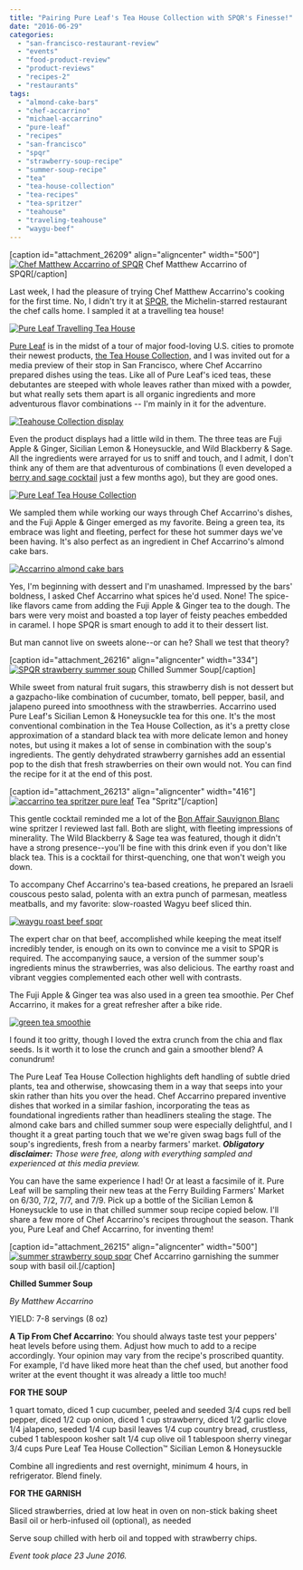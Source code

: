 ```yaml
---
title: "Pairing Pure Leaf's Tea House Collection with SPQR's Finesse!"
date: "2016-06-29"
categories: 
  - "san-francisco-restaurant-review"
  - "events"
  - "food-product-review"
  - "product-reviews"
  - "recipes-2"
  - "restaurants"
tags: 
  - "almond-cake-bars"
  - "chef-accarrino"
  - "michael-accarrino"
  - "pure-leaf"
  - "recipes"
  - "san-francisco"
  - "spqr"
  - "strawberry-soup-recipe"
  - "summer-soup-recipe"
  - "tea"
  - "tea-house-collection"
  - "tea-recipes"
  - "tea-spritzer"
  - "teahouse"
  - "traveling-teahouse"
  - "waygu-beef"
---
```


\[caption id="attachment\_26209" align="aligncenter" width="500"\][![Chef Matthew Accarrino of SPQR](http://s3.amazonaws.com/thegourmez-wpmedia/2016/06/Pure-Leaf-SPQR-05-500x350.jpg)](http://s3.amazonaws.com/thegourmez-wpmedia/2016/06/Pure-Leaf-SPQR-05.jpg) Chef Matthew Accarrino of SPQR\[/caption\]

Last week, I had the pleasure of trying Chef Matthew Accarrino's cooking for the first time. No, I didn't try it at [SPQR](http://spqrsf.com/), the Michelin-starred restaurant the chef calls home. I sampled it at a travelling tea house!

[![Pure Leaf Travelling Tea House](http://s3.amazonaws.com/thegourmez-wpmedia/2016/06/Pure-Leaf-SPQR-20-500x345.jpg)](http://s3.amazonaws.com/thegourmez-wpmedia/2016/06/Pure-Leaf-SPQR-20.jpg)

[Pure Leaf](http://pureleaf.com/) is in the midst of a tour of major food-loving U.S. cities to promote their newest products, [the Tea House Collection,](http://pureleaf.com/teahousecollection) and I was invited out for a media preview of their stop in San Francisco, where Chef Accarrino prepared dishes using the teas. Like all of Pure Leaf's iced teas, these debutantes are steeped with whole leaves rather than mixed with a powder, but what really sets them apart is all organic ingredients and more adventurous flavor combinations -- I'm mainly in it for the adventure.

[![Teahouse Collection display](http://s3.amazonaws.com/thegourmez-wpmedia/2016/06/Pure-Leaf-SPQR-03-500x371.jpg)](http://s3.amazonaws.com/thegourmez-wpmedia/2016/06/Pure-Leaf-SPQR-03.jpg)

Even the product displays had a little wild in them. The three teas are Fuji Apple & Ginger, Sicilian Lemon & Honeysuckle, and Wild Blackberry & Sage. All the ingredients were arrayed for us to sniff and touch, and I admit, I don't think any of them are that adventurous of combinations (I even developed a [berry and sage cocktail](http://thegourmez.com/2016/02/26/the-bessie-coleman-gin-cocktail/) just a few months ago), but they are good ones.

[![Pure Leaf Tea House Collection](http://s3.amazonaws.com/thegourmez-wpmedia/2016/06/Pure-Leaf-SPQR-13-500x220.jpg)](http://s3.amazonaws.com/thegourmez-wpmedia/2016/06/Pure-Leaf-SPQR-13.jpg)

We sampled them while working our ways through Chef Accarrino's dishes, and the Fuji Apple & Ginger emerged as my favorite. Being a green tea, its embrace was light and fleeting, perfect for these hot summer days we've been having. It's also perfect as an ingredient in Chef Accarrino's almond cake bars.

[![Accarrino almond cake bars](http://s3.amazonaws.com/thegourmez-wpmedia/2016/06/Pure-Leaf-SPQR-04-347x500.jpg)](http://s3.amazonaws.com/thegourmez-wpmedia/2016/06/Pure-Leaf-SPQR-04.jpg)

Yes, I'm beginning with dessert and I'm unashamed. Impressed by the bars' boldness, I asked Chef Accarrino what spices he'd used. None! The spice-like flavors came from adding the Fuji Apple & Ginger tea to the dough. The bars were very moist and boasted a top layer of feisty peaches embedded in caramel. I hope SPQR is smart enough to add it to their dessert list.

But man cannot live on sweets alone--or can he? Shall we test that theory?

\[caption id="attachment\_26216" align="aligncenter" width="334"\][![SPQR strawberry summer soup](http://s3.amazonaws.com/thegourmez-wpmedia/2016/06/Pure-Leaf-SPQR-19-334x500.jpg)](http://s3.amazonaws.com/thegourmez-wpmedia/2016/06/Pure-Leaf-SPQR-19.jpg) Chilled Summer Soup\[/caption\]

While sweet from natural fruit sugars, this strawberry dish is not dessert but a gazpacho-like combination of cucumber, tomato, bell pepper, basil, and jalapeno pureed into smoothness with the strawberries. Accarrino used Pure Leaf's Sicilian Lemon & Honeysuckle tea for this one. It's the most conventional combination in the Tea House Collection, as it's a pretty close approximation of a standard black tea with more delicate lemon and honey notes, but using it makes a lot of sense in combination with the soup's ingredients. The gently dehydrated strawberry garnishes add an essential pop to the dish that fresh strawberries on their own would not. You can find the recipe for it at the end of this post.

\[caption id="attachment\_26213" align="aligncenter" width="416"\][![accarrino tea spritzer pure leaf](http://s3.amazonaws.com/thegourmez-wpmedia/2016/06/Pure-Leaf-SPQR-11-416x500.jpg)](http://s3.amazonaws.com/thegourmez-wpmedia/2016/06/Pure-Leaf-SPQR-11.jpg) Tea "Spritz"\[/caption\]

This gentle cocktail reminded me a lot of the [Bon Affair Sauvignon Blanc](http://thegourmez.com/2015/09/21/bon-affair-sauvignon-blanc/) wine spritzer I reviewed last fall. Both are slight, with fleeting impressions of minerality. The Wild Blackberry & Sage tea was featured, though it didn't have a strong presence--you'll be fine with this drink even if you don't like black tea. This is a cocktail for thirst-quenching, one that won't weigh you down.

To accompany Chef Accarrino's tea-based creations, he prepared an Israeli couscous pesto salad, polenta with an extra punch of parmesan, meatless meatballs, and my favorite: slow-roasted Wagyu beef sliced thin.

[![waygu roast beef spqr](http://s3.amazonaws.com/thegourmez-wpmedia/2016/06/Pure-Leaf-SPQR-10-500x334.jpg)](http://s3.amazonaws.com/thegourmez-wpmedia/2016/06/Pure-Leaf-SPQR-10.jpg)

The expert char on that beef, accomplished while keeping the meat itself incredibly tender, is enough on its own to convince me a visit to SPQR is required. The accompanying sauce, a version of the summer soup's ingredients minus the strawberries, was also delicious. The earthy roast and vibrant veggies complemented each other well with contrasts.

The Fuji Apple & Ginger tea was also used in a green tea smoothie. Per Chef Accarrino, it makes for a great refresher after a bike ride.

[![green tea smoothie](http://s3.amazonaws.com/thegourmez-wpmedia/2016/06/Pure-Leaf-SPQR-07-500x334.jpg)](http://s3.amazonaws.com/thegourmez-wpmedia/2016/06/Pure-Leaf-SPQR-07.jpg)

I found it too gritty, though I loved the extra crunch from the chia and flax seeds. Is it worth it to lose the crunch and gain a smoother blend? A conundrum!

The Pure Leaf Tea House Collection highlights deft handling of subtle dried plants, tea and otherwise, showcasing them in a way that seeps into your skin rather than hits you over the head. Chef Accarrino prepared inventive dishes that worked in a similar fashion, incorporating the teas as foundational ingredients rather than headliners stealing the stage. The almond cake bars and chilled summer soup were especially delightful, and I thought it a great parting touch that we we're given swag bags full of the soup's ingredients, fresh from a nearby farmers' market. **_Obligatory disclaimer:_** _Those were free, along with everything sampled and experienced at this media preview._

You can have the same experience I had! Or at least a facsimile of it. Pure Leaf will be sampling their new teas at the Ferry Building Farmers' Market on 6/30, 7/2, 7/7, and 7/9. Pick up a bottle of the Sicilian Lemon & Honeysuckle to use in that chilled summer soup recipe copied below. I'll share a few more of Chef Accarrino's recipes throughout the season. Thank you, Pure Leaf and Chef Accarrino, for inventing them!

\[caption id="attachment\_26215" align="aligncenter" width="500"\][![summer strawberry soup spqr](http://s3.amazonaws.com/thegourmez-wpmedia/2016/06/Pure-Leaf-SPQR-18-500x399.jpg)](http://s3.amazonaws.com/thegourmez-wpmedia/2016/06/Pure-Leaf-SPQR-18.jpg) Chef Accarrino garnishing the summer soup with basil oil.\[/caption\]

**Chilled Summer Soup**

_By Matthew Accarrino_

YIELD: 7-8 servings (8 oz)

**A Tip From Chef Accarrino**: You should always taste test your peppers' heat levels before using them. Adjust how much to add to a recipe accordingly. Your opinion may vary from the recipe's proscribed quantity. For example, I'd have liked more heat than the chef used, but another food writer at the event thought it was already a little too much!

**FOR THE SOUP**

1 quart tomato, diced 1 cup cucumber, peeled and seeded 3/4 cups red bell pepper, diced 1/2 cup onion, diced 1 cup strawberry, diced 1/2 garlic clove 1/4 jalapeno, seeded 1/4 cup basil leaves 1/4 cup country bread, crustless, cubed 1 tablespoon kosher salt 1/4 cup olive oil 1 tablespoon sherry vinegar 3/4 cups Pure Leaf Tea House Collection™ Sicilian Lemon & Honeysuckle

Combine all ingredients and rest overnight, minimum 4 hours, in refrigerator. Blend finely.

**FOR THE GARNISH**

Sliced strawberries, dried at low heat in oven on non-stick baking sheet Basil oil or herb-infused oil (optional), as needed

Serve soup chilled with herb oil and topped with strawberry chips.

_Event took place 23 June 2016._

